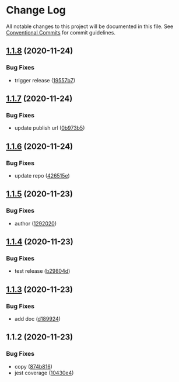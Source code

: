 # Change Log

All notable changes to this project will be documented in this file.
See [Conventional Commits](https://conventionalcommits.org) for commit guidelines.

## [1.1.8](https://github.com/kickoffready/kickoff/compare/@kickoffready/generate-config@1.1.7...@kickoffready/generate-config@1.1.8) (2020-11-24)


### Bug Fixes

* trigger release ([19557b7](https://github.com/kickoffready/kickoff/commit/19557b7bc4c76ddb6b6a5c208ece28d565672220))





## [1.1.7](https://github.com/kickoffready/kickoff/compare/@kickoffready/generate-config@1.1.6...@kickoffready/generate-config@1.1.7) (2020-11-24)


### Bug Fixes

* update publish url ([0b973b5](https://github.com/kickoffready/kickoff/commit/0b973b594abc7a5efafebfbb75bc627143545d51))





## [1.1.6](https://github.com/kickoffready/kickoff/compare/@kickoffready/generate-config@1.1.5...@kickoffready/generate-config@1.1.6) (2020-11-24)


### Bug Fixes

* update repo ([426515e](https://github.com/kickoffready/kickoff/commit/426515e6548f2a1350c9332dbd81146fd58cbf39))





## [1.1.5](https://github.com/kickoffready/kickoff/compare/@kickoffready/generate-config@1.1.4...@kickoffready/generate-config@1.1.5) (2020-11-23)


### Bug Fixes

* author ([1292020](https://github.com/kickoffready/kickoff/commit/129202000cb1f7f26d4bd54fac4a6860743fce85))





## [1.1.4](https://github.com/kickoffready/kickoff/compare/@kickoffready/generate-config@1.1.3...@kickoffready/generate-config@1.1.4) (2020-11-23)


### Bug Fixes

* test release ([b29804d](https://github.com/kickoffready/kickoff/commit/b29804da7f1aeee8c1c6980b6f959cc7f7dfdb6d))





## [1.1.3](https://github.com/kickoffready/kickoff/compare/@kickoffready/generate-config@1.1.2...@kickoffready/generate-config@1.1.3) (2020-11-23)


### Bug Fixes

* add doc ([d189924](https://github.com/kickoffready/kickoff/commit/d1899247272ca2016ab82c15c164618962c855fc))





## 1.1.2 (2020-11-23)


### Bug Fixes

* copy ([874b816](https://github.com/kickoffready/kickoff/commit/874b816f0a8c0a0c34fd48c14ec9fde9cc4d0d17))
* jest coverage ([10430e4](https://github.com/kickoffready/kickoff/commit/10430e4f7f22fa0b3453621936305f5a6b1338a0))
